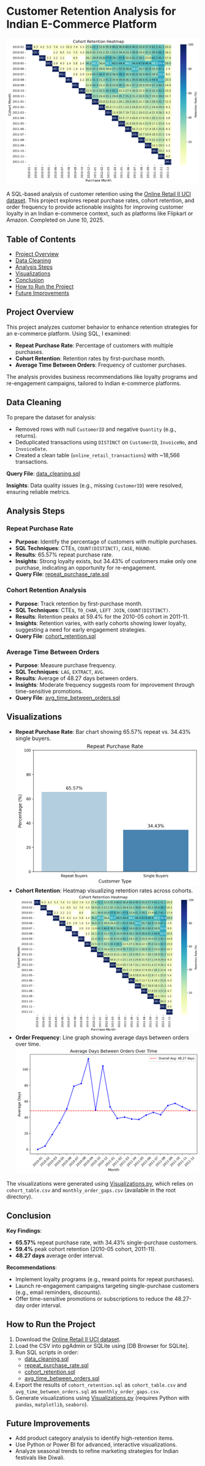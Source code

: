 # Customer Retention Analysis for Indian E-Commerce Platform

![Cohort Retention Heatmap](visualizations/cohort_heatmap.png)

A SQL-based analysis of customer retention using the [Online Retail II UCI dataset](https://www.kaggle.com/datasets/mashlyn/online-retail-ii-uci). This project explores repeat purchase rates, cohort retention, and order frequency to provide actionable insights for improving customer loyalty in an Indian e-commerce context, such as platforms like Flipkart or Amazon. Completed on June 10, 2025.

## Table of Contents
- [Project Overview](#project-overview)
- [Data Cleaning](#data-cleaning)
- [Analysis Steps](#analysis-steps)
- [Visualizations](#visualizations)
- [Conclusion](#conclusion)
- [How to Run the Project](#how-to-run-the-project)
- [Future Improvements](#future-improvements)

## Project Overview
This project analyzes customer behavior to enhance retention strategies for an e-commerce platform. Using SQL, I examined:
- **Repeat Purchase Rate**: Percentage of customers with multiple purchases.
- **Cohort Retention**: Retention rates by first-purchase month.
- **Average Time Between Orders**: Frequency of customer purchases.

The analysis provides business recommendations like loyalty programs and re-engagement campaigns, tailored to Indian e-commerce platforms.

## Data Cleaning
To prepare the dataset for analysis:
- Removed rows with null `CustomerID` and negative `Quantity` (e.g., returns).
- Deduplicated transactions using `DISTINCT` on `CustomerID`, `InvoiceNo`, and `InvoiceDate`.
- Created a clean table (`online_retail_transactions`) with ~18,566 transactions.

**Query File**: [data_cleaning.sql](sql/data_cleaning.sql)

**Insights**: Data quality issues (e.g., missing `CustomerID`) were resolved, ensuring reliable metrics.

## Analysis Steps

### Repeat Purchase Rate
- **Purpose**: Identify the percentage of customers with multiple purchases.
- **SQL Techniques**: CTEs, `COUNT(DISTINCT)`, `CASE`, `ROUND`.
- **Results**: 65.57% repeat purchase rate.
- **Insights**: Strong loyalty exists, but 34.43% of customers make only one purchase, indicating an opportunity for re-engagement.
- **Query File**: [repeat_purchase_rate.sql](sql/repeat_purchase_rate.sql)

### Cohort Retention Analysis
- **Purpose**: Track retention by first-purchase month.
- **SQL Techniques**: CTEs, `TO_CHAR`, `LEFT JOIN`, `COUNT(DISTINCT)`.
- **Results**: Retention peaks at 59.4% for the 2010-05 cohort in 2011-11.
- **Insights**: Retention varies, with early cohorts showing lower loyalty, suggesting a need for early engagement strategies.
- **Query File**: [cohort_retention.sql](sql/cohort_retention.sql)

### Average Time Between Orders
- **Purpose**: Measure purchase frequency.
- **SQL Techniques**: `LAG`, `EXTRACT`, `AVG`.
- **Results**: Average of 48.27 days between orders.
- **Insights**: Moderate frequency suggests room for improvement through time-sensitive promotions.
- **Query File**: [avg_time_between_orders.sql](sql/avg_time_between_orders.sql)

## Visualizations
- **Repeat Purchase Rate**: Bar chart showing 65.57% repeat vs. 34.43% single buyers.  
  ![Bar Chart](visualizations/repeat_purchase_bar.png)
- **Cohort Retention**: Heatmap visualizing retention rates across cohorts.  
  ![Heatmap](visualizations/cohort_heatmap.png)
- **Order Frequency**: Line graph showing average days between orders over time.  
  ![Line Graph](visualizations/order_frequency_line.png)

The visualizations were generated using [Visualizations.py](Visualizations.py), which relies on `cohort_table.csv` and `monthly_order_gaps.csv` (available in the root directory).

## Conclusion
**Key Findings**:
- **65.57%** repeat purchase rate, with 34.43% single-purchase customers.
- **59.4%** peak cohort retention (2010-05 cohort, 2011-11).
- **48.27 days** average order interval.

**Recommendations**:
- Implement loyalty programs (e.g., reward points for repeat purchases).
- Launch re-engagement campaigns targeting single-purchase customers (e.g., email reminders, discounts).
- Offer time-sensitive promotions or subscriptions to reduce the 48.27-day order interval.

## How to Run the Project
1. Download the [Online Retail II UCI dataset](https://www.kaggle.com/datasets/mashlyn/online-retail-ii-uci).
2. Load the CSV into pgAdmin or SQLite using [DB Browser for SQLite].
3. Run SQL scripts in order:
   - [data_cleaning.sql](sql/data_cleaning.sql)
   - [repeat_purchase_rate.sql](sql/repeat_purchase_rate.sql)
   - [cohort_retention.sql](sql/cohort_retention.sql)
   - [avg_time_between_orders.sql](sql/avg_time_between_orders.sql)
4. Export the results of `cohort_retention.sql` as `cohort_table.csv` and `avg_time_between_orders.sql` as `monthly_order_gaps.csv`.
5. Generate visualizations using [Visualizations.py](Visualizations.py) (requires Python with `pandas`, `matplotlib`, `seaborn`).

## Future Improvements
- Add product category analysis to identify high-retention items.
- Use Python or Power BI for advanced, interactive visualizations.
- Analyze seasonal trends to refine marketing strategies for Indian festivals like Diwali.
